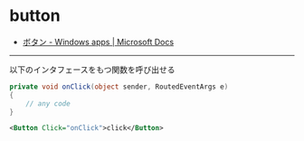 # button

- [ボタン \- Windows apps \| Microsoft Docs](https://docs.microsoft.com/ja-jp/windows/apps/design/controls/buttons)

---

以下のインタフェースをもつ関数を呼び出せる

```cs
private void onClick(object sender, RoutedEventArgs e)
{
    // any code
}
```

```xml
<Button Click="onClick">click</Button>
```
